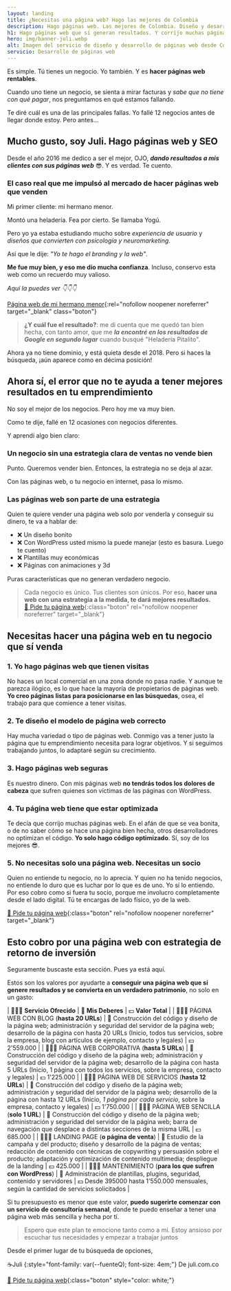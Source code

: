 ```yaml
---
layout: landing
title: ¿Necesitas una página web? Hago las mejores de Colombia
description: Hago páginas web. Las mejores de Colombia. Diseño y desarrollo las páginas yo mismo. Pero hago algo más. Entra, y si te gusta lo que ves, me escribes.
h1: Hago páginas web que sí generan resultados. Y corrijo muchas páginas también 😉
hero: img/banner-juli.webp
alt: Imagen del servicio de diseño y desarrollo de páginas web desde Colombia
servicio: Desarrollo de páginas web
---
```

Es simple. Tú tienes un negocio. Yo también. Y es **hacer páginas web rentables**.

Cuando uno tiene un negocio, se sienta a mirar facturas y *sabe que no tiene con qué pagar*, nos preguntamos en qué estamos fallando.

Te diré cuál es una de las principales fallas. Yo fallé 12 negocios antes de llegar donde estoy. Pero antes...

## Mucho gusto, soy Juli. Hago páginas web y SEO

Desde el año 2016 me dedico a ser el mejor, OJO, ***dando resultados a mis clientes con sus páginas web*** 😎. Y es verdad. Te cuento.

### El caso real que me impulsó al mercado de hacer páginas web que venden

Mi primer cliente: mi hermano menor.

Montó una heladería. Fea por cierto. Se llamaba Yogú.

Pero yo ya estaba estudiando mucho sobre *experiencia de usuario* y *diseños que convierten con psicología y neuromarketing*.

Así que le dije: *"Yo te hago el branding y la web"*.

**Me fue muy bien, y eso me dio mucha confianza**. Incluso, conservo esta web como un recuerdo muy valioso.

*Aquí la puedes ver 👇👇👇*

[Página web de mi hermano menor](https://klerpson.github.io/yogu/){:rel="nofollow noopener noreferrer" target="_blank" class="boton"}

> **¿Y cuál fue el resultado?**: me di cuenta que me quedó tan bien hecha, con tanto amor, que me ***la encontré en los resultados de Google en segundo lugar*** cuando busqué "Heladería Pitalito".  

Ahora ya no tiene dominio, y está quieta desde el 2018. Pero si haces la búsqueda, ¡aún aparece como en décima posición!

## Ahora sí, el error que no te ayuda a tener mejores resultados en tu emprendimiento

No soy el mejor de los negocios. Pero hoy me va muy bien.

Como te dije, fallé en 12 ocasiones con negocios diferentes.

Y aprendí algo bien claro:

### Un negocio sin una estrategia clara de ventas no vende bien

Punto. Queremos vender bien. Entonces, la estrategia no se deja al azar.

Con las páginas web, o tu negocio en internet, pasa lo mismo.

### Las páginas web son parte de una estrategia

Quien te quiere vender una página web solo por venderla y conseguir su dinero, te va a hablar de:

* ❌ Un diseño bonito
* ❌ Con WordPress usted mismo la puede manejar (esto es basura. Luego te cuento)
* ❌ Plantillas muy económicas
* ❌ Páginas con animaciones y 3d

Puras características que no generan verdadero negocio.

>Cada negocio es único. Tus clientes son únicos. Por eso, **hacer una web con una estrategia a la medida, te dará mejores resultados.**  
[📧 Pide tu página web]({{site.email}}){:class="boton" rel="nofollow noopener noreferrer" target="_blank"}

## Necesitas hacer una página web en tu negocio que sí venda

### 1. Yo hago páginas web que tienen visitas

No haces un local comercial en una zona donde no pasa nadie. Y aunque te parezca ilógico, es lo que hace la mayoría de propietarios de páginas web. **Yo creo páginas listas para posicionarse en las búsquedas**, osea, el trabajo para que comience a tener visitas.

### 2. Te diseño el modelo de página web correcto

Hay mucha variedad o tipo de páginas web. Conmigo vas a tener justo la página que tu emprendimiento necesita para lograr objetivos. Y si seguimos trabajando juntos, lo adaptaré según su crecimiento.

### 3. Hago páginas web seguras

Es nuestro dinero. Con mis páginas web **no tendrás todos los dolores de cabeza** que sufren quienes son víctimas de las páginas con WordPress.

### 4. Tu página web tiene que estar optimizada

Te decía que corrijo muchas páginas web. En el afán de que se vea bonita, o de no saber cómo se hace una página bien hecha, otros desarrolladores no optimizan el código. **Yo solo hago código optimizado**. Sí, soy de los mejores 😎.

### 5. No necesitas solo una página web. Necesitas un socio

Quien no entiende tu negocio, no lo aprecia. Y quien no ha tenido negocios, no entiende lo duro que es luchar por lo que es de uno. Yo sí lo entiendo. Por eso cobro como si fuera tu socio, porque me involucro completamente desde el lado digital. Tú te encargas de lado físico, yo de la web.

[📧 Pide tu página web]({{site.email}}){:class="boton" rel="nofollow noopener noreferrer" target="_blank"}

## Esto cobro por una página web con estrategia de retorno de inversión

Seguramente buscaste esta sección. Pues ya está aquí.

Estos son los valores por ayudarte a **conseguir una página web que sí genere resultados y se convierta en un verdadero patrimonio**, no solo en un gasto:

| 👨🏼‍🏭 **Servicio Ofrecido** | 🫡 **Mis Deberes** | 💵 **Valor Total** |
| 👨🏼‍🏭 PÁGINA WEB CON BLOG (**hasta 20 URLs**) | 🫡 Construcción del código y diseño de la página web; administración y seguridad del servidor de la página web; desarrollo de la página con hasta 20 URLs (Inicio, todos tus servicios, sobre la empresa, blog con artículos de ejemplo, contacto y legales) | 💵 2'559.000 |
| 👨🏼‍🏭 PÁGINA WEB CORPORATIVA (**hasta 5 URLs**) | 🫡 Construcción del código y diseño de la página web; administración y seguridad del servidor de la página web; desarrollo de la página con hasta 5 URLs (Inicio, 1 página con todos los servicios, sobre la empresa, contacto y legales) | 💵 1'225.000 |
| 👨🏼‍🏭 PÁGINA WEB DE SERVICIOS (**hasta 12 URLs**) | 🫡 Construcción del código y diseño de la página web; administración y seguridad del servidor de la página web; desarrollo de la página con hasta 12 URLs (Inicio, *1 página por cada servicio*, sobre la empresa, contacto y legales) | 💵 1'750.000 |
| 👨🏼‍🏭 PÁGINA WEB SENCILLA (**solo 1 URL**) | 🫡 Construcción del código y diseño de la página web; administración y seguridad del servidor de la página web; barra de navegación que desplace a distintas secciones de la misma URL | 💵 685.000 |
| 👨🏼‍🏭 LANDING PAGE (**o página de venta**) | 🫡 Estudio de la campaña y del producto; diseño y desarrollo de la página de ventas; redacción de contenido con técnicas de copywriting y persuasión sobre el producto; adaptación y optimización de contenido multimedia; despliegue de la landing  | 💵 425.000 |
| 👨🏼‍🏭 MANTENIMIENTO (**para los que sufren con WordPress**) | 🫡 Administración de plantillas, plugins, seguridad, contenido y servidores | 💵 Desde 395000 hasta 1'550.000 mensuales, según la cantidad de servicios solicitados |

Si tu presupuesto es menor que este valor, **puedo sugerirte comenzar con un servicio de consultoría semanal**, donde te puedo enseñar a tener una página web más sencilla y hecha por tí.

>Espero que este plan te emocione tanto como a mí. Estoy ansioso por escuchar tus necesidades y empezar a trabajar juntos

Desde el primer lugar de tu búsqueda de opciones,

☕Juli
{:style="font-family: var(--fuenteQ); font-size: 4em;"}
De juli.com.co

[📧 Pide tu página web]({{site.email}}){:class="boton" style="color: white;"}
